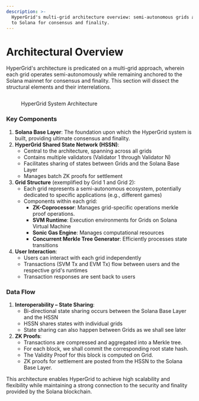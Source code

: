 ```yaml
---
description: >-
  HyperGrid's multi-grid architecture overview: semi-autonomous grids anchored
  to Solana for consensus and finality.
---
```


# Architectural Overview

HyperGrid's architecture is predicated on a multi-grid approach, wherein each grid operates semi-autonomously while remaining anchored to the Solana mainnet for consensus and finality. This section will dissect the structural elements and their interrelations.

<figure><img src="../../../.gitbook/assets/unnamed.png" alt=""><figcaption><p>HyperGrid System Architecture</p></figcaption></figure>

### Key Components

1. **Solana Base Layer**: The foundation upon which the HyperGrid system is built, providing ultimate consensus and finality.
2. **HyperGrid Shared State Network (HSSN)**:
   * Central to the architecture, spanning across all grids
   * Contains multiple validators (Validator 1 through Validator N)
   * Facilitates sharing of states between Grids and the Solana Base Layer
   * Manages batch ZK proofs for settlement
3. **Grid Structure** (exemplified by Grid 1 and Grid 2):
   * Each grid represents a semi-autonomous ecosystem, potentially dedicated to specific applications (e.g., different games)
   * Components within each grid:
     * **ZK-Coprocessor**: Manages grid-specific operations merkle proof operations.
     * **SVM Runtime**: Execution environments for Grids on Solana Virtual Machine
     * **Sonic Gas Engine**: Manages computational resources
     * **Concurrent Merkle Tree Generator**: Efficiently processes state transitions
4. **User Interaction**:
   * Users can interact with each grid independently
   * Transactions (SVM Tx and EVM Tx) flow between users and the respective grid's runtimes
   * Transaction responses are sent back to users

### Data Flow

1. **Interoperability – State Sharing**:
   * Bi-directional state sharing occurs between the Solana Base Layer and the HSSN
   * HSSN shares states with individual grids
   * State sharing can also happen between Grids as we shall see later
2. **ZK Proofs**:
   * Transactions are compressed and aggregated into a Merkle tree.
   * For each block, we shall commit the corresponding root state hash.
   * The Validity Proof for this block is computed on Grid.
   * ZK proofs for settlement are posted from the HSSN to the Solana Base Layer.

This architecture enables HyperGrid to achieve high scalability and flexibility while maintaining a strong connection to the security and finality provided by the Solana blockchain.
